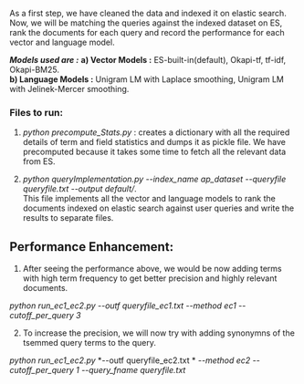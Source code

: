 As a first step, we have cleaned the data and indexed it on elastic search. Now, we will be matching the queries against the indexed dataset on ES, rank the documents for each query and record the performance for each vector and language model.

**_Models used are :_** 
**a) Vector Models :** ES-built-in(default), Okapi-tf, tf-idf, Okapi-BM25.  
**b) Language Models :** Unigram LM with Laplace smoothing, Unigram LM with Jelinek-Mercer smoothing.


### Files to run:   

1. *python precompute_Stats.py* : creates a dictionary with all the required details of term and field statistics and dumps it as pickle file. We have precomputed because it takes some time to fetch all the relevant data from ES.

2. *python queryImplementation.py*
*--index_name ap_dataset*
*--queryfile queryfile.txt*
*--output default/*.  
This file implements all the vector and language models to rank the documents indexed on elastic search against user queries and write the results to separate files.


## Performance Enhancement:

1. After seeing the performance above, we would be now adding terms with high term frequency to get better precision and highly relevant documents.

*python run_ec1_ec2.py*
*--outf queryfile_ec1.txt*
*--method ec1 --cutoff_per_query 3*

2. To increase the precision, we will now try with adding synonymns of the tsemmed query terms to the query. 

*python run_ec1_ec2.py*
*--outf queryfile_ec2.txt *
*--method ec2*
*--cutoff_per_query 1*
*--query_fname queryfile.txt*
